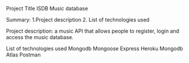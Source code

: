 Project Title
ISDB Music database

Summary:
1.Project description
2. List of technologies used

Project description: a music API that allows people to register, login and access the music database.

List of technologies used
Mongodb
Mongoose
Express
Heroku
Mongodb Atlas
Postman
